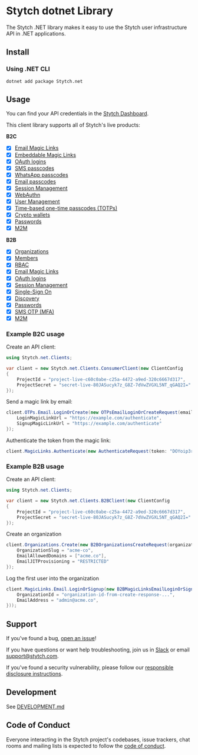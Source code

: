 # Stytch dotnet Library

The Stytch .NET library makes it easy to use the Stytch user infrastructure API in .NET applications.

## Install

### Using .NET CLI

```
dotnet add package Stytch.net
```

## Usage

You can find your API credentials in the [Stytch Dashboard](https://stytch.com/dashboard/api-keys).

This client library supports all of Stytch's live products:

**B2C**

- [x] [Email Magic Links](https://stytch.com/docs/api/send-by-email)
- [x] [Embeddable Magic Links](https://stytch.com/docs/api/create-magic-link)
- [x] [OAuth logins](https://stytch.com/docs/api/oauth-google-start)
- [x] [SMS passcodes](https://stytch.com/docs/api/send-otp-by-sms)
- [x] [WhatsApp passcodes](https://stytch.com/docs/api/whatsapp-send)
- [x] [Email passcodes](https://stytch.com/docs/api/send-otp-by-email)
- [x] [Session Management](https://stytch.com/docs/api/session-auth)
- [x] [WebAuthn](https://stytch.com/docs/api/webauthn-register-start)
- [x] [User Management](https://stytch.com/docs/api/create-user)
- [x] [Time-based one-time passcodes (TOTPs)](https://stytch.com/docs/api/totp-create)
- [x] [Crypto wallets](https://stytch.com/docs/api/crypto-wallet-authenticate-start)
- [x] [Passwords](https://stytch.com/docs/api/password-create)
- [x] [M2M](https://stytch.com/docs/api/m2m-client)

**B2B**

- [x] [Organizations](https://stytch.com/docs/b2b/api/organization-object)
- [x] [Members](https://stytch.com/docs/b2b/api/member-object)
- [x] [RBAC](https://stytch.com/docs/b2b/api/rbac-resource-object)
- [x] [Email Magic Links](https://stytch.com/docs/b2b/api/send-login-signup-email)
- [x] [OAuth logins](https://stytch.com/docs/b2b/api/oauth-google-start)
- [x] [Session Management](https://stytch.com/docs/b2b/api/session-object)
- [x] [Single-Sign On](https://stytch.com/docs/b2b/api/sso-authenticate-start)
- [x] [Discovery](https://stytch.com/docs/b2b/api/discovered-organization-object)
- [x] [Passwords](https://stytch.com/docs/b2b/api/passwords-authenticate)
- [x] [SMS OTP (MFA)](https://stytch.com/docs/b2b/api/otp-sms-send)
- [x] [M2M](https://stytch.com/docs/b2b/api/m2m-client)

### Example B2C usage

Create an API client:

```csharp
using Stytch.net.Clients;

var client = new Stytch.net.Clients.ConsumerClient(new ClientConfig
{
    ProjectId = "project-live-c60c0abe-c25a-4472-a9ed-320c6667d317",
    ProjectSecret = "secret-live-80JASucyk7z_G8Z-7dVwZVGXL5NT_qGAQ2I="
});
```

Send a magic link by email:

```csharp
client.OTPs.Email.LoginOrCreate(new OTPsEmailLoginOrCreateRequest(email: "sandbox@stytch.com"){
    LoginMagicLinkUrl = "https://example.com/authenticate",
    SignupMagicLinkUrl = "https://example.com/authenticate"
});
```

Authenticate the token from the magic link:

```csharp
client.MagicLinks.Authenticate(new AuthenticateRequest(token: "DOYoip3rvIMMW5lgItikFK-Ak1CfMsgjuiCyI7uuU94="));
```

### Example B2B usage

Create an API client:

```csharp
using Stytch.net.Clients;

var client = new Stytch.net.Clients.B2BClient(new ClientConfig
{
    ProjectId = "project-live-c60c0abe-c25a-4472-a9ed-320c6667d317",
    ProjectSecret = "secret-live-80JASucyk7z_G8Z-7dVwZVGXL5NT_qGAQ2I="
});
```

Create an organization

```csharp
client.Organizations.Create(new B2BOrganizationsCreateRequest(organizationName: "Acme Co"){
    OrganizationSlug = "acme-co",
    EmailAllowedDomains = ["acme.co"],
    EmailJITProvisioning = "RESTRICTED"
});
```

Log the first user into the organization

```csharp
client.MagicLinks.Email.LoginOrSignup(new B2BMagicLinksEmailLoginOrSignupRequest(){
    OrganizationId = "organization-id-from-create-response-...",
    EmailAddress = "admin@acme.co",
}));
```

## Support

If you've found a bug, [open an issue](https://github.com/stytchauth/stytch-dotnet/issues/new)!

If you have questions or want help troubleshooting, join us in [Slack](https://stytch.com/docs/resources/support/overview) or email support@stytch.com.

If you've found a security vulnerability, please follow our [responsible disclosure instructions](https://stytch.com/docs/resources/security-and-trust/security#:~:text=Responsible%20disclosure%20program).

## Development

See [DEVELOPMENT.md](DEVELOPMENT.md)

## Code of Conduct

Everyone interacting in the Stytch project's codebases, issue trackers, chat rooms and mailing lists is expected to follow the [code of conduct](CODE_OF_CONDUCT.md).
